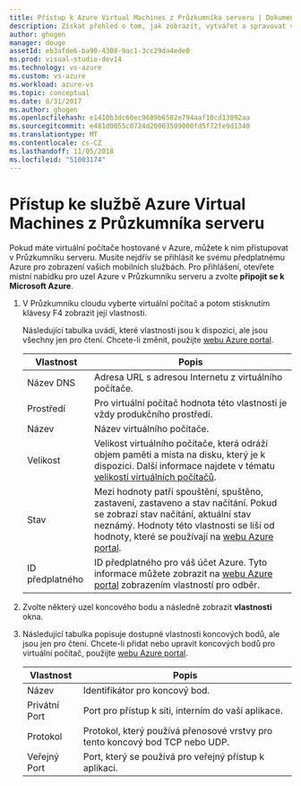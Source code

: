 ```yaml
---
title: Přístup k Azure Virtual Machines z Průzkumníka serveru | Dokumentace Microsoftu
description: Získat přehled o tom, jak zobrazit, vytvářet a spravovat virtuální počítače Azure (VM) v Průzkumníku serveru v sadě Visual Studio.
author: ghogen
manager: douge
assetId: eb3afde6-ba90-4308-9ac1-3cc29da4ede0
ms.prod: visual-studio-dev14
ms.technology: vs-azure
ms.custom: vs-azure
ms.workload: azure-vs
ms.topic: conceptual
ms.date: 8/31/2017
ms.author: ghogen
ms.openlocfilehash: e1410b3dc60ec9689b6582e794aaf10cd13092aa
ms.sourcegitcommit: e481d0055c0724d20003509000fd5f72fe9d1340
ms.translationtype: MT
ms.contentlocale: cs-CZ
ms.lasthandoff: 11/05/2018
ms.locfileid: "51003174"
---
```

# <a name="accessing-azure-virtual-machines-from-server-explorer"></a>Přístup ke službě Azure Virtual Machines z Průzkumníka serveru

Pokud máte virtuální počítače hostované v Azure, můžete k nim přistupovat v Průzkumníku serveru. Musíte nejdřív se přihlásit ke svému předplatnému Azure pro zobrazení vašich mobilních službách. Pro přihlášení, otevřete místní nabídku pro uzel Azure v Průzkumníku serveru a zvolte **připojit se k Microsoft Azure**.

1. V Průzkumníku cloudu vyberte virtuální počítač a potom stisknutím klávesy F4 zobrazit její vlastnosti.

    Následující tabulka uvádí, které vlastnosti jsou k dispozici, ale jsou všechny jen pro čtení. Chcete-li změnit, použijte [webu Azure portal](http://go.microsoft.com/fwlink/p/?LinkID=525040).

   | Vlastnost | Popis |
   | --- | --- |
   | Název DNS |Adresa URL s adresou Internetu z virtuálního počítače. |
   | Prostředí |Pro virtuální počítač hodnota této vlastnosti je vždy produkčního prostředí. |
   | Název |Název virtuálního počítače. |
   | Velikost |Velikost virtuálního počítače, která odráží objem paměti a místa na disku, který je k dispozici. Další informace najdete v tématu [velikostí virtuálních počítačů](https://docs.microsoft.com/azure/cloud-services/cloud-services-sizes-specs). |
   | Stav |Mezi hodnoty patří spouštění, spuštěno, zastavení, zastaveno a stav načítání. Pokud se zobrazí stav načítání, aktuální stav neznámý. Hodnoty této vlastnosti se liší od hodnoty, které se používají na [webu Azure portal](http://go.microsoft.com/fwlink/p/?LinkID=525040). |
   | ID předplatného |ID předplatného pro váš účet Azure. Tyto informace můžete zobrazit na [webu Azure portal](http://go.microsoft.com/fwlink/p/?LinkID=525040) zobrazením vlastností pro odběr. |
2. Zvolte některý uzel koncového bodu a následně zobrazit **vlastnosti** okna.
3. Následující tabulka popisuje dostupné vlastnosti koncových bodů, ale jsou jen pro čtení. Chcete-li přidat nebo upravit koncových bodů pro virtuální počítač, použijte [webu Azure portal](http://go.microsoft.com/fwlink/p/?LinkID=525040). 

   | Vlastnost | Popis |
   | --- | --- |
   | Název |Identifikátor pro koncový bod. |
   | Privátní Port |Port pro přístup k síti, interním do vaší aplikace. |
   | Protokol |Protokol, který používá přenosové vrstvy pro tento koncový bod TCP nebo UDP. |
   | Veřejný Port |Port, který se používá pro veřejný přístup k aplikaci. |
